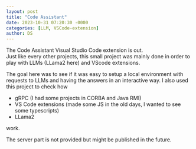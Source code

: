 ```yaml
---
layout: post
title: "Code Assistant"
date: 2023-10-31 07:20:30 -0000
categories: [LLM, VSCode-extension]
author: DS
---
```


The Code Assistant Visual Studio Code extension is out.  
Just like every other projects, this small project was mainly done in order to play with LLMs (LLama2 here) and VScode extensions.

The goal here was to see if it was easy to setup a local environment with requests to LLMs and having the answers in an interactive way.
I also used this project to check how
- gRPC (I had some projects in CORBA and Java RMI)
- VS Code extensions (made some JS in the old days, I wanted to see some typescripts)
- LLama2
  
work.

The server part is not provided but might be published in the future.
